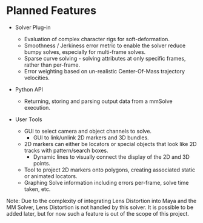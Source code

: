 # Planned Features

- Solver Plug-in
  - Evaluation of complex character rigs for soft-deformation.
  - Smoothness / Jerkiness error metric to enable the solver reduce
    bumpy solves, especially for multi-frame solves.
  - Sparse curve solving - solving attributes at only specific frames,
    rather than per-frame.
  - Error weighting based on un-realistic Center-Of-Mass trajectory
    velocities.

- Python API
  - Returning, storing and parsing output data from a mmSolve
    execution.

- User Tools
  - GUI to select camera and object channels to solve.
    - GUI to link/unlink 2D markers and 3D bundles.
  - 2D markers can either be locators or special objects that look
    like 2D tracks with pattern/search boxes.
    - Dynamic lines to visually connect the display of the 2D and 3D
      points.
  - Tool to project 2D markers onto polygons, creating associated
    static or animated locators.
  - Graphing Solve information including errors per-frame, solve
    time taken, etc.

Note: Due to the complexity of integrating Lens Distortion into Maya
and the MM Solver, Lens Distortion is not handled by this solver. It
is possible to be added later, but for now such a feature is out of
the scope of this project.
